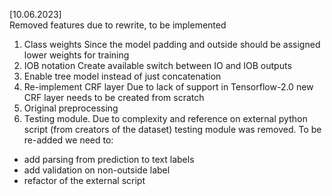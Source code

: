 [10.06.2023]  
Removed features due to rewrite, to be implemented
1. Class weights
Since the model padding and outside should be assigned lower weights for training
2. IOB notation
Create available switch between IO and IOB outputs
3. Enable tree model instead of just concatenation
4. Re-implement CRF layer
Due to lack of support in Tensorflow-2.0 new CRF layer needs to be created from scratch
5. Original preprocessing
6. Testing module.
Due to complexity and reference on external python script (from creators of the dataset) testing module was removed.
To be re-added we need to:
* add parsing from prediction to text labels
* add validation on non-outside label
* refactor of the external script
